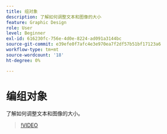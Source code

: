 ```yaml
---
title: 组对象
description: 了解如何调整文本和图像的大小
feature: Graphic Design
role: User
level: Beginner
exl-id: 616230fc-756e-4d0e-8224-ad091a3144bc
source-git-commit: e39efe0f7afc4e3e970ea7f2df57b51bf17123a6
workflow-type: tm+mt
source-wordcount: '18'
ht-degree: 0%

---
```


# 编组对象

了解如何调整文本和图像的大小。

>[!VIDEO](https://video.tv.adobe.com/v/3420212?quality=12&learn=on&hidetitle=true)
